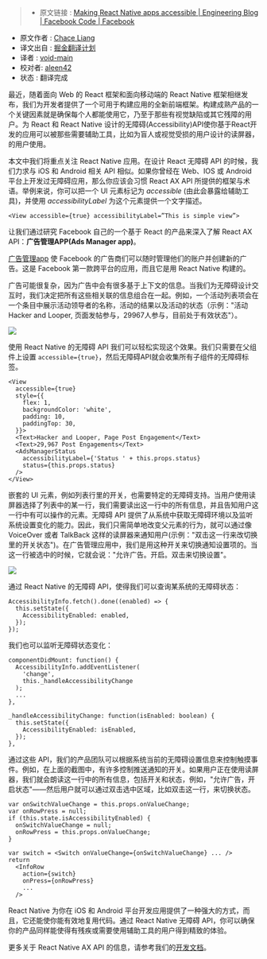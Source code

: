 > * 原文链接 : [Making React Native apps accessible | Engineering Blog | Facebook Code | Facebook](https://code.facebook.com/posts/435862739941212/making-react-native-apps-accessible/)
* 原文作者 : [Chace Liang](https://www.facebook.com/chaceliang)
* 译文出自 : [掘金翻译计划](https://github.com/xitu/gold-miner)
* 译者 : [void-main](https://github.com/void-main)
* 校对者: [aleen42](https://github.com/aleen42)
* 状态 :  翻译完成


最近，随着面向 Web 的 React 框架和面向移动端的 React Native 框架相继发布，我们为开发者提供了一个可用于构建应用的全新前端框架。构建成熟产品的一个关键因素就是确保每个人都能使用它，乃至于那些有视觉缺陷或其它残障的用户。为 React 和 React Native 设计的无障碍(Accessibility)API使你基于React开发的应用可以被那些需要辅助工具，比如为盲人或视觉受损的用户设计的读屏器，的用户使用。


本文中我们将重点关注 React Native 应用。在设计 React 无障碍 API 的时候，我们力求与 iOS 和 Android 相关 API 相似。如果你曾经在 Web、IOS 或 Android 平台上开发过无障碍应用，那么你应该会习惯 React AX API 所提供的框架与术语。举例来说，你可以把一个 UI 元素标记为 _accessible_ (由此会暴露给辅助工具)，并使用 _accessibilityLabel_ 为这个元素提供一个文字描述。

```
<View accessible={true} accessibilityLabel=”This is simple view”>
```

让我们通过研究 Facebook 自己的一个基于 React 的产品来深入了解 React AX API：**广告管理APP(Ads Manager app)**。


[广告管理app](https://www.facebook.com/business/news/ads-manager-app) 使 Facebook 的广告商们可以随时管理他们的账户并创建新的广告。这是 Facebook 第一款跨平台的应用，而且它是用 React Native 构建的。


广告可能很复杂，因为广告中会有很多基于上下文的信息。当我们为无障碍设计交互时，我们决定把所有这些相关联的信息组合在一起。例如，一个活动列表项会在一个条目中展示活动领导者的名称，活动的结果以及活动的状态（示例："活动 Hacker and Looper, 页面发帖参与，29967人参与，目前处于有效状态"）。


![](https://scontent-hkg3-1.xx.fbcdn.net/hphotos-xpt1/t39.2365-6/12057083_429032550627060_1728546419_n.jpg)


使用 React Native 的无障碍 API 我们可以轻松实现这个效果。我们只需要在父组件上设置 `accessible={true}`，然后无障碍API就会收集所有子组件的无障碍标签。


    <View
      accessible={true}
      style={{
        flex: 1,
        backgroundColor: 'white',
        padding: 10,
        paddingTop: 30,
      }}>
      <Text>Hacker and Looper, Page Post Engagement</Text>
      <Text>29,967 Post Engagements</Text>
      <AdsManagerStatus
        accessibilityLabel={'Status ' + this.props.status}
        status={this.props.status}
      />
    </View>


嵌套的 UI 元素，例如列表行里的开关，也需要特定的无障碍支持。当用户使用读屏器选择了列表中的某一行，我们需要读出这一行中的所有信息，并且告知用户这一行中有可以操作的元素。无障碍 API 提供了从系统中获取无障碍环境以及监听系统设置变化的能力。因此，我们只需简单地改变父元素的行为，就可以通过像 VoiceOver 或者 TalkBack 这样的读屏器来通知用户(示例："双击这一行来改切换里的开关状态")。在广告管理应用中，我们是用这种开关来切换通知设置项的。当这一行被选中的时候，它就会说："允许广告。开启。双击来切换设置"。

![](https://scontent-hkg3-1.xx.fbcdn.net/hphotos-xtp1/t39.2365-6/12057155_921685684567792_354128754_n.jpg)



通过 React Native 的无障碍 API，使得我们可以查询某系统的无障碍状态：


    AccessibilityInfo.fetch().done((enabled) => {
      this.setState({
        AccessibilityEnabled: enabled,
      });
    });



我们也可以监听无障碍状态变化：


    componentDidMount: function() {
      AccessibilityInfo.addEventListener(
        'change',
        this._handleAccessibilityChange
      );
      ...   
    },
    
    _handleAccessibilityChange: function(isEnabled: boolean) {
      this.setState({
        AccessibilityEnabled: isEnabled,
      });
    },



通过这些 API，我们的产品团队可以根据系统当前的无障碍设置信息来控制触摸事件。例如，在上面的截图中，有许多控制推送通知的开关。如果用户正在使用读屏器，我们就会朗读这一行中的所有信息，包括开关和状态，例如，"允许广告，开启状态"——然后用户就可以通过双击选中区域，比如双击这一行，来切换状态。


    var onSwitchValueChange = this.props.onValueChange;
    var onRowPress = null;
    if (this.state.isAccessibilityEnabled) {
      onSwitchValueChange = null;
      onRowPress = this.props.onValueChange;
    }
    
    var switch = <Switch onValueChange={onSwitchValueChange} ... />
    return
      <InfoRow
        action={switch}
        onPress={onRowPress}
        ...
      />


React Native 为你在 iOS 和 Android 平台开发应用提供了一种强大的方式，而且，它还能使你能有效地复用代码。通过 React Native 无障碍 API，你可以确保你的产品同样能使得有残疾或需要使用辅助工具的用户得到精致的体验。

更多关于 React Native AX API 的信息，请参考我们的[开发文档](https://www.facebook.com/l.php?u=https%3A%2F%2Ffacebook.github.io%2Freact-native%2Fdocs%2Faccessibility.html&h=NAQEjh5Hy&s=1)。
